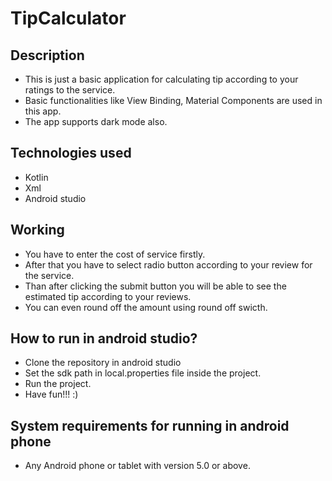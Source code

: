 # TipCalculator
## Description
* This is just a basic application for calculating tip according to your ratings to the service.
* Basic functionalities like View Binding, Material Components are used in this app.
* The app supports dark mode also.

## Technologies used
* Kotlin
* Xml
* Android studio

## Working
* You have to enter the cost of service firstly.
* After that you have to select radio button according to your review for the service.
* Than after clicking the submit button you will be able to see the estimated tip according to your reviews.
* You can even round off the amount using round off swicth.

## How to run in android studio?
* Clone the repository in android studio
* Set the sdk path in local.properties file inside the project.
* Run the project.
* Have fun!!! :)
## System requirements for running in android phone
* Any Android phone or tablet with version 5.0 or above.
